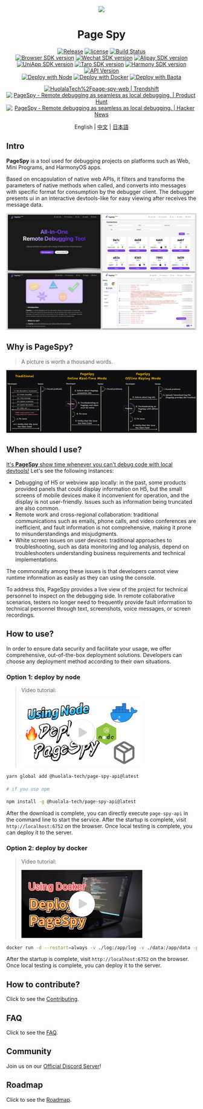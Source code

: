 [page-spy]: https://github.com/HuolalaTech/page-spy.git 'page-spy'
[license-img]: https://img.shields.io/github/license/HuolalaTech/page-spy-web?label=License
[license-url]: https://github.com/HuolalaTech/page-spy-web/blob/main/LICENSE
[release-img]: https://img.shields.io/github/package-json/v/HuolalaTech/page-spy-web/release?label=Release
[release-url]: https://github.com/HuolalaTech/page-spy-web/blob/release/package.json
[download-img]: https://img.shields.io/npm/dw/%40huolala-tech/page-spy-api
[download-url]: https://www.npmjs.com/package/@huolala-tech/page-spy-api
[browser-ver-img]: https://img.shields.io/npm/v/@huolala-tech/page-spy-browser?label=Browser&color=orange
[browser-ver-url]: https://npmjs.com/package/@huolala-tech/page-spy-browser
[uniapp-ver-img]: https://img.shields.io/npm/v/@huolala-tech/page-spy-uniapp?label=UniApp&color=green
[uniapp-ver-url]: https://npmjs.com/package/@huolala-tech/page-spy-uniapp
[wechat-ver-img]: https://img.shields.io/npm/v/@huolala-tech/page-spy-wechat?label=Wechat&color=green
[wechat-ver-url]: https://npmjs.com/package/@huolala-tech/page-spy-wechat
[alipay-ver-img]: https://img.shields.io/npm/v/@huolala-tech/page-spy-alipay?label=Alipay&color=blue
[alipay-ver-url]: https://npmjs.com/package/@huolala-tech/page-spy-alipay
[taro-ver-img]: https://img.shields.io/npm/v/@huolala-tech/page-spy-taro?label=Taro&color=blue
[taro-ver-url]: https://npmjs.com/package/@huolala-tech/page-spy-taro
[harmony-ver-img]: https://harmony.blucas.me/badge/version/@huolala/page-spy-harmony?label=Harmony&color=black
[harmony-ver-url]: https://ohpm.openharmony.cn/#/cn/detail/@huolala%2Fpage-spy-harmony
[sdk-build-img]: https://img.shields.io/github/actions/workflow/status/HuolalaTech/page-spy/coveralls.yml?logo=github&label=build
[sdk-build-url]: https://github.com/HuolalaTech/page-spy/actions/workflows/coveralls.yml
[sdk-coveralls-img]: https://img.shields.io/coverallsCoverage/github/HuolalaTech/page-spy?label=coverage&logo=coveralls
[sdk-coveralls-url]: https://coveralls.io/github/HuolalaTech/page-spy?branch=main
[api-ver-img]: https://img.shields.io/github/v/tag/HuolalaTech/page-spy-api?label=API
[api-ver-url]: https://github.com/HuolalaTech/page-spy-api/tags
[api-go-img]: https://img.shields.io/github/go-mod/go-version/HuolalaTech/page-spy-api?label=go
[api-go-url]: https://github.com/HuolalaTech/page-spy-api/blob/master/go.mod
[node-deploy]: https://img.shields.io/badge/Node_Deploy-Install-CB3937
[node-deploy-url]: https://pagespy.org/#/docs/deploy-with-node
[docker-deploy]: https://img.shields.io/badge/Docker_Deploy-Install-1E63ED
[docker-deploy-url]: https://pagespy.org/#/docs/deploy-with-docker
[bt-deploy]: https://img.shields.io/badge/BT_Deploy-Install-20a53a
[bt-deploy-url]: https://pagespy.org/#/docs/deploy-with-baota

<div align="center">
  <img src="./logo.svg" height="100" />

  <h1>Page Spy</h1>

[![Release][release-img]][release-url]
[![license][license-img]][license-url]
[![Build Status][sdk-build-img]][sdk-build-url] <br />
[![Browser SDK version][browser-ver-img]][browser-ver-url]
[![Wechat SDK version][wechat-ver-img]][wechat-ver-url]
[![Alipay SDK version][alipay-ver-img]][alipay-ver-url]
[![UniApp SDK version][uniapp-ver-img]][uniapp-ver-url]
[![Taro SDK version][taro-ver-img]][taro-ver-url]
[![Harmony SDK version][harmony-ver-img]][harmony-ver-url]
[![API Version][api-ver-img]][api-ver-url] <br />
[![Deploy with Node][node-deploy]][node-deploy-url]
[![Deploy with Docker][docker-deploy]][docker-deploy-url]
[![Deploy with Baota][bt-deploy]][bt-deploy-url]

<a href="https://trendshift.io/repositories/5407" target="_blank"><img src="https://trendshift.io/api/badge/repositories/5407" alt="HuolalaTech%2Fpage-spy-web | Trendshift" height="36"/></a>
<a href="https://www.producthunt.com/posts/pagespy?utm_source=badge-featured&utm_medium=badge&utm_souce=badge-pagespy" target="_blank"><img src="https://api.producthunt.com/widgets/embed-image/v1/featured.svg?post_id=429852&theme=light" alt="PageSpy - Remote&#0032;debugging&#0032;as&#0032;seamless&#0032;as&#0032;local&#0032;debugging&#0046; | Product Hunt" height="36" /></a>
<a href="https://news.ycombinator.com/item?id=38679798" target="_blank"><img src="https://hackernews-badge.vercel.app/api?id=38679798" alt="PageSpy - Remote&#0032;debugging&#0032;as&#0032;seamless&#0032;as&#0032;local&#0032;debugging&#0046; | Hacker News" height="36" /></a>

English | [中文](./README_ZH.md) | [日本語](./README_JA.md)

</div>

## Intro

**PageSpy** is a tool used for debugging projects on platforms such as Web, Mini Programs, and HarmonyOS apps.

Based on encapsulation of native web APIs, it filters and transforms the parameters of native methods when called, and converts into messages with specific format for consumption by the debugger client. The debugger presents ui in an interactive devtools-like for easy viewing after receives the message data.

![Home](./.github/assets/dashboard-en.png)

## Why is PageSpy?

> A picture is worth a thousand words.

![Why is PageSpy](./.github/assets/why-is-pagespy-en.png)

## When should I use?

<u>It's **PageSpy** show time whenever you can't debug code with local devtools!</u> Let's see the following instances:

- Debugging of H5 or webview app locally: in the past, some products provided panels that could display information on H5, but the small screens of mobile devices make it inconvenient for operation, and the display is not user-friendly. Issues such as information being truncated are also common.
- Remote work and cross-regional collaboration: traditional communications such as emails, phone calls, and video conferences are inefficient, and fault information is not comprehensive, making it prone to misunderstandings and misjudgments.
- White screen issues on user devices: traditional approaches to troubleshooting, such as data monitoring and log analysis, depend on troubleshooters understanding business requirements and technical implementations.

The commonality among these issues is that developers cannot view runtime information as easily as they can using the console.

To address this, PageSpy provides a live view of the project for technical personnel to inspect on the debugging side. In remote collaborative scenarios, testers no longer need to frequently provide fault information to technical personnel through text, screenshots, voice messages, or screen recordings.

## How to use?

In order to ensure data security and facilitate your usage, we offer comprehensive, out-of-the-box deployment solutions. Developers can choose any deployment method according to their own situations.

### Option 1: deploy by node

> Video tutorial:
>
> <a href="https://www.youtube.com/watch?v=5zVnFPjursQ" target="_blank"><img src="./.github/assets/video-node-en.jpg" width="320" /></a>

```bash
yarn global add @huolala-tech/page-spy-api@latest

# if you use npm

npm install -g @huolala-tech/page-spy-api@latest
```

After the download is complete, you can directly execute `page-spy-api` in the command line to start the service. After the startup is complete, visit `http://localhost:6752` on the browser. Once local testing is complete, you can deploy it to the server.

### Option 2: deploy by docker

> Video tutorial:
>
> <a href="https://www.youtube.com/watch?v=AYD84Kht5yA" target="_blank"><img src="./.github/assets/video-docker-en.jpg" width="320" /></a>

```bash
docker run -d --restart=always -v ./log:/app/log -v ./data:/app/data -p 6752:6752 --name="pageSpy" ghcr.io/huolalatech/page-spy-web:latest
```

After the startup is complete, visit `http://localhost:6752` on the browser. Once local testing is complete, you can deploy it to the server.

## How to contribute?

Click to see the [Contributing](./CONTRIBUTING.md).

## FAQ

Click to see the [FAQ](https://www.pagespy.org/#/docs/faq).

## Community

Join us on our [Official Discord Server](https://discord.gg/ERPpNZkX)!

## Roadmap

Click to see the [Roadmap](https://github.com/orgs/HuolalaTech/projects/1).
